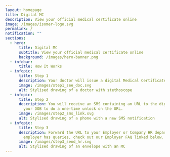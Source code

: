 ```yaml
---
layout: homepage
title: Digital MC
description: View your official medical certificate online
image: /images/isomer-logo.svg
permalink: /
notification: ""
sections:
  - hero:
      title: Digital MC
      subtitle: View your official medical certificate online
      background: /images/hero-banner.png
  - infobar:
      title: How It Works
  - infopic:
      title: Step 1
      description: Your doctor will issue a digital Medical Certificate (MC)
      image: /images/step1_see_doc.svg
      alt: Stylised drawing of a doctor with stethoscope
  - infopic:
      title: Step 2
      description: You will receive an SMS containing an URL to the digital MC. Key in
        your DOB to do a one-time unlock on the URL.
      image: /images/step2_sms_link.svg
      alt: Stylised drawing of a phone with a new SMS notification
  - infopic:
      title: Step 3
      description: Forward the URL to your Employer or Company HR department. If your
        employer has queries, check out our Employer FAQ linked below.
      image: /images/step3_send_hr.svg
      alt: Stylised drawing of an envelope with an MC
---
```

